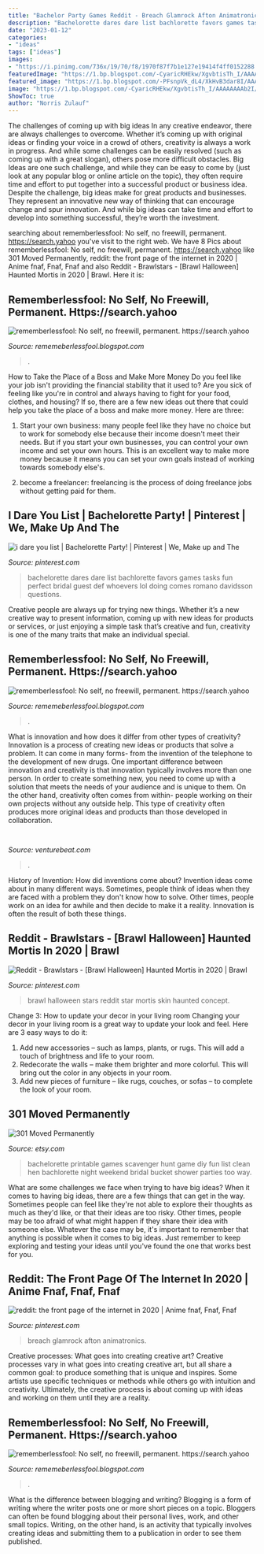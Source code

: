 ```yaml
---
title: "Bachelor Party Games Reddit - Breach Glamrock Afton Animatronics"
description: "Bachelorette dares dare list bachlorette favors games tasks fun perfect bridal guest def whoevers lol doing comes romano davidsson questions"
date: "2023-01-12"
categories:
- "ideas"
tags: ["ideas"]
images:
- "https://i.pinimg.com/736x/19/70/f8/1970f87f7b1e127e19414f4ff0152288.jpg"
featuredImage: "https://1.bp.blogspot.com/-CyaricRHEkw/XgvbtisTh_I/AAAAAAAAb2I/ZY_ewffLqYc-z7PxA_6197drchPKe0abQCLcBGAsYHQ/s1600/Untitled114.png"
featured_image: "https://1.bp.blogspot.com/-PFsnpVk_dL4/XkHvB3dar8I/AAAAAAAAclA/aPQLMYwuSbw5uON040Q9_DEqwhYK1e8CACLcBGAsYHQ/s1600/Untitled430.png"
image: "https://1.bp.blogspot.com/-CyaricRHEkw/XgvbtisTh_I/AAAAAAAAb2I/ZY_ewffLqYc-z7PxA_6197drchPKe0abQCLcBGAsYHQ/s1600/Untitled114.png"
ShowToc: true
author: "Norris Zulauf"
---
```



The challenges of coming up with big ideas
In any creative endeavor, there are always challenges to overcome. Whether it’s coming up with original ideas or finding your voice in a crowd of others, creativity is always a work in progress. And while some challenges can be easily resolved (such as coming up with a great slogan), others pose more difficult obstacles. Big Ideas are one such challenge, and while they can be easy to come by (just look at any popular blog or online article on the topic), they often require time and effort to put together into a successful product or business idea.
Despite the challenge, big ideas make for great products and businesses. They represent an innovative new way of thinking that can encourage change and spur innovation. And while big ideas can take time and effort to develop into something successful, they’re worth the investment.

	

		
searching about rememberlessfool: No self, no freewill, permanent. https://search.yahoo you've visit to the right web. We have 8 Pics about rememberlessfool: No self, no freewill, permanent. https://search.yahoo like 301 Moved Permanently, reddit: the front page of the internet in 2020 | Anime fnaf, Fnaf, Fnaf and also Reddit - Brawlstars - [Brawl Halloween] Haunted Mortis in 2020 | Brawl. Here it is:
		
    
## Rememberlessfool: No Self, No Freewill, Permanent. Https://search.yahoo

<img loading=lazy src="https://1.bp.blogspot.com/-CyaricRHEkw/XgvbtisTh_I/AAAAAAAAb2I/ZY_ewffLqYc-z7PxA_6197drchPKe0abQCLcBGAsYHQ/s1600/Untitled114.png" onerror="this.onerror=null;this.src='https://tse4.mm.bing.net/th?id=OIP.jHh1chWUF4j1cPWiMK4MUAHaEK&amp;pid=15.1';" alt="rememberlessfool: No self, no freewill, permanent. https://search.yahoo">

_Source: rememeberlessfool.blogspot.com_

>. 

	

How to Take the Place of a Boss and Make More Money
Do you feel like your job isn't providing the financial stability that it used to? Are you sick of feeling like you're in control and always having to fight for your food, clothes, and housing? If so, there are a few new ideas out there that could help you take the place of a boss and make more money. Here are three:
1. Start your own business: many people feel like they have no choice but to work for somebody else because their income doesn't meet their needs. But if you start your own businesses, you can control your own income and set your own hours. This is an excellent way to make more money because it means you can set your own goals instead of working towards somebody else's.

2. become a freelancer: freelancing is the process of doing freelance jobs without getting paid for them.

    
## I Dare You List | Bachelorette Party! | Pinterest | We, Make Up And The

<img loading=lazy src="https://s-media-cache-ak0.pinimg.com/736x/cd/68/0c/cd680cc817fe36fe7d647d4bc1312256.jpg" onerror="this.onerror=null;this.src='https://tse3.mm.bing.net/th?id=OIP.Pik4OzllQ8ikx1unXMqLHAHaFJ&amp;pid=15.1';" alt="i dare you list | Bachelorette Party! | Pinterest | We, Make up and The">

_Source: pinterest.com_

>bachelorette dares dare list bachlorette favors games tasks fun perfect bridal guest def whoevers lol doing comes romano davidsson questions. 

	

Creative people are always up for trying new things. Whether it’s a new creative way to present information, coming up with new ideas for products or services, or just enjoying a simple task that’s creative and fun, creativity is one of the many traits that make an individual special.

    
## Rememberlessfool: No Self, No Freewill, Permanent. Https://search.yahoo

<img loading=lazy src="https://1.bp.blogspot.com/-0gX9IUaxeQQ/Xd8Z5HLfjNI/AAAAAAAAbjw/N2v4cfHu4vYe64CQ6CjFnfp32k3KrEdcwCLcBGAsYHQ/s1600/Untitled29.png" onerror="this.onerror=null;this.src='https://tse4.mm.bing.net/th?id=OIP.3UPfBeRKplD8gitwODuSBgHaEK&amp;pid=15.1';" alt="rememberlessfool: No self, no freewill, permanent. https://search.yahoo">

_Source: rememeberlessfool.blogspot.com_

>. 

	

What is innovation and how does it differ from other types of creativity?
Innovation is a process of creating new ideas or products that solve a problem. It can come in many forms- from the invention of the telephone to the development of new drugs. 
One important difference between innovation and creativity is that innovation typically involves more than one person. In order to create something new, you need to come up with a solution that meets the needs of your audience and is unique to them. On the other hand, creativity often comes from within- people working on their own projects without any outside help. This type of creativity often produces more original ideas and products than those developed in collaboration.

    
## 

<img loading=lazy src="https://venturebeat.com/wp-content/uploads/2019/06/shopify-3d-models.jpg" onerror="this.onerror=null;this.src='https://tse1.mm.bing.net/th?id=OIP.TT16MF0Uq6X0jOCyCSpPPwHaEo&amp;pid=15.1';" alt="">

_Source: venturebeat.com_

>. 

	

History of Invention: How did inventions come about?
Invention ideas come about in many different ways. Sometimes, people think of ideas when they are faced with a problem they don't know how to solve. Other times, people work on an idea for awhile and then decide to make it a reality. Innovation is often the result of both these things.

    
## Reddit - Brawlstars - [Brawl Halloween] Haunted Mortis In 2020 | Brawl

<img loading=lazy src="https://i.pinimg.com/736x/19/70/f8/1970f87f7b1e127e19414f4ff0152288.jpg" onerror="this.onerror=null;this.src='https://tse1.mm.bing.net/th?id=OIP.WYPOCltbeTaioVpDizvXYQHaHa&amp;pid=15.1';" alt="Reddit - Brawlstars - [Brawl Halloween] Haunted Mortis in 2020 | Brawl">

_Source: pinterest.com_

>brawl halloween stars reddit star mortis skin haunted concept. 

	

Change 3: How to update your decor in your living room
Changing your decor in your living room is a great way to update your look and feel. Here are 3 easy ways to do it: 
1. Add new accessories – such as lamps, plants, or rugs. This will add a touch of brightness and life to your room. 
2. Redecorate the walls – make them brighter and more colorful. This will bring out the color in any objects in your room. 
3. Add new pieces of furniture – like rugs, couches, or sofas – to complete the look of your room.

    
## 301 Moved Permanently

<img loading=lazy src="http://img1.etsystatic.com/014/0/6901771/il_570xN.454118299_1a7l.jpg" onerror="this.onerror=null;this.src='https://tse1.mm.bing.net/th?id=OIP.rQujp5Byq7WFLWZ0pw34SAHaLc&amp;pid=15.1';" alt="301 Moved Permanently">

_Source: etsy.com_

>bachelorette printable games scavenger hunt game diy fun list clean hen bachlorette night weekend bridal bucket shower parties too way. 

	

What are some challenges we face when trying to have big ideas?
When it comes to having big ideas, there are a few things that can get in the way. Sometimes people can feel like they're not able to explore their thoughts as much as they'd like, or that their ideas are too risky. Other times, people may be too afraid of what might happen if they share their idea with someone else. Whatever the case may be, it's important to remember that anything is possible when it comes to big ideas. Just remember to keep exploring and testing your ideas until you've found the one that works best for you.

    
## Reddit: The Front Page Of The Internet In 2020 | Anime Fnaf, Fnaf, Fnaf

<img loading=lazy src="https://i.pinimg.com/736x/13/57/33/135733f69c88329bbf0528c7d5f41f28.jpg" onerror="this.onerror=null;this.src='https://tse4.mm.bing.net/th?id=OIP.mm4WGkunHo_FrR98q3jjgAHaLQ&amp;pid=15.1';" alt="reddit: the front page of the internet in 2020 | Anime fnaf, Fnaf, Fnaf">

_Source: pinterest.com_

>breach glamrock afton animatronics. 

	

Creative processes: What goes into creating creative art?
Creative processes vary in what goes into creating creative art, but all share a common goal: to produce something that is unique and inspires. Some artists use specific techniques or methods while others go with intuition and creativity. Ultimately, the creative process is about coming up with ideas and working on them until they are a reality.

    
## Rememberlessfool: No Self, No Freewill, Permanent. Https://search.yahoo

<img loading=lazy src="https://1.bp.blogspot.com/-PFsnpVk_dL4/XkHvB3dar8I/AAAAAAAAclA/aPQLMYwuSbw5uON040Q9_DEqwhYK1e8CACLcBGAsYHQ/s1600/Untitled430.png" onerror="this.onerror=null;this.src='https://tse1.mm.bing.net/th?id=OIP.O7__VeO_Iysmd6yZRBpOqgHaEK&amp;pid=15.1';" alt="rememberlessfool: No self, no freewill, permanent. https://search.yahoo">

_Source: rememeberlessfool.blogspot.com_

>. 

	

What is the difference between blogging and writing?
Blogging is a form of writing where the writer posts one or more short pieces on a topic. Bloggers can often be found blogging about their personal lives, work, and other small topics. Writing, on the other hand, is an activity that typically involves creating ideas and submitting them to a publication in order to see them published.

